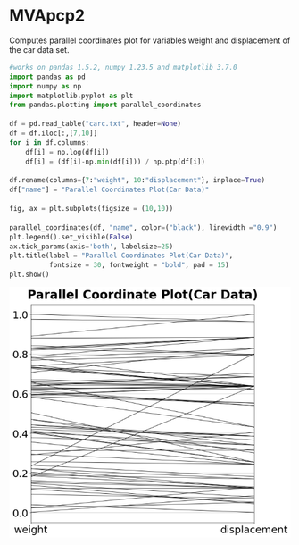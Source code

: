 # MVApcp2
Computes parallel coordinates plot for variables weight and displacement of the car
data set.

```python
#works on pandas 1.5.2, numpy 1.23.5 and matplotlib 3.7.0
import pandas as pd
import numpy as np
import matplotlib.pyplot as plt
from pandas.plotting import parallel_coordinates

df = pd.read_table("carc.txt", header=None)
df = df.iloc[:,[7,10]]
for i in df.columns:
    df[i] = np.log(df[i])
    df[i] = (df[i]-np.min(df[i])) / np.ptp(df[i])

df.rename(columns={7:"weight", 10:"displacement"}, inplace=True)
df["name"] = "Parallel Coordinates Plot(Car Data)"

fig, ax = plt.subplots(figsize = (10,10))

parallel_coordinates(df, "name", color=("black"), linewidth ="0.9")
plt.legend().set_visible(False)
ax.tick_params(axis='both', labelsize=25)
plt.title(label = "Parallel Coordinates Plot(Car Data)", 
          fontsize = 30, fontweight = "bold", pad = 15)
plt.show()
```
![MVApcp2](MVApcp2_python.png)


